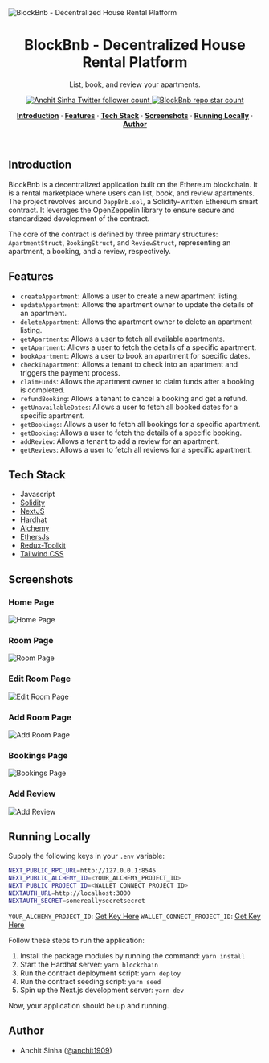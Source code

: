   <img alt="BlockBnb - Decentralized House Rental Platform" src="/public/HomePage.png">
    <h1 align="center">BlockBnb - Decentralized House Rental Platform</h1>

<p align="center">
   List, book, and review your apartments. 
</p>

<p align="center">
  <a href="https://twitter.com/anchit1909" target="_blank">
    <img src="https://img.shields.io/twitter/follow/anchit1909?style=flat&label=anchit1909&logo=twitter&color=0bf&logoColor=fff" alt="Anchit Sinha Twitter follower count" />
  </a>
  <a href="https://github.com/Anchit1909/decentralized-house-rental-platform" target="_blank">
    <img src="https://img.shields.io/github/stars/Anchit1909/decentralized-house-rental-platform?label=Anchit1909%2FBlockBnb" alt="BlockBnb repo star count" />
  </a>
</p>

<p align="center">
  <a href="#introduction"><strong>Introduction</strong></a> ·
  <a href="#features"><strong>Features</strong></a> ·
  <a href="#tech-stack"><strong>Tech Stack</strong></a> ·
  <a href="#screenshots"><strong>Screenshots</strong></a> ·
  <a href="#running-locally"><strong>Running Locally</strong></a> ·
  <a href="#author"><strong>Author</strong></a>
</p>
<br/>

## Introduction

BlockBnb is a decentralized application built on the Ethereum blockchain. It is a rental marketplace where users can list, book, and review apartments. The project revolves around `DappBnb.sol`, a Solidity-written Ethereum smart contract. It leverages the OpenZeppelin library to ensure secure and standardized development of the contract.

The core of the contract is defined by three primary structures: `ApartmentStruct`, `BookingStruct`, and `ReviewStruct`, representing an apartment, a booking, and a review, respectively.

## Features

- `createAppartment`: Allows a user to create a new apartment listing.
- `updateAppartment`: Allows the apartment owner to update the details of an apartment.
- `deleteAppartment`: Allows the apartment owner to delete an apartment listing.
- `getApartments`: Allows a user to fetch all available apartments.
- `getApartment`: Allows a user to fetch the details of a specific apartment.
- `bookApartment`: Allows a user to book an apartment for specific dates.
- `checkInApartment`: Allows a tenant to check into an apartment and triggers the payment process.
- `claimFunds`: Allows the apartment owner to claim funds after a booking is completed.
- `refundBooking`: Allows a tenant to cancel a booking and get a refund.
- `getUnavailableDates`: Allows a user to fetch all booked dates for a specific apartment.
- `getBookings`: Allows a user to fetch all bookings for a specific apartment.
- `getBooking`: Allows a user to fetch the details of a specific booking.
- `addReview`: Allows a tenant to add a review for an apartment.
- `getReviews`: Allows a user to fetch all reviews for a specific apartment.

## Tech Stack

- Javascript
- [Solidity](https://soliditylang.org/)
- [NextJS](https://nextjs.org/)
- [Hardhat](https://hardhat.org/)
- [Alchemy](https://dashboard.alchemy.com/)
- [EthersJs](https://docs.ethers.io/v5/)
- [Redux-Toolkit](https://redux-toolkit.js.org/)
- [Tailwind CSS](https://tailwindcss.com/)

## Screenshots

### Home Page

<img alt="Home Page" src="/public/HomePage.png">

### Room Page

<img alt="Room Page" src="/public/RoomPage.png">

### Edit Room Page

<img alt="Edit Room Page" src="/public/EditRoomPage.png">

### Add Room Page

<img alt="Add Room Page" src="/public/AddRoomPage.png">

### Bookings Page

<img alt="Bookings Page" src="/public/BookingsPage.png">

### Add Review

<img alt="Add Review" src="/public/AddReview.png">

## Running Locally

Supply the following keys in your `.env` variable:

```sh
NEXT_PUBLIC_RPC_URL=http://127.0.0.1:8545
NEXT_PUBLIC_ALCHEMY_ID=<YOUR_ALCHEMY_PROJECT_ID>
NEXT_PUBLIC_PROJECT_ID=<WALLET_CONNECT_PROJECT_ID>
NEXTAUTH_URL=http://localhost:3000
NEXTAUTH_SECRET=somereallysecretsecret
```

`YOUR_ALCHEMY_PROJECT_ID`: [Get Key Here](https://dashboard.alchemy.com/)
`WALLET_CONNECT_PROJECT_ID`: [Get Key Here](https://cloud.walletconnect.com/sign-in)

Follow these steps to run the application:

1. Install the package modules by running the command: `yarn install`
2. Start the Hardhat server: `yarn blockchain`
3. Run the contract deployment script: `yarn deploy`
4. Run the contract seeding script: `yarn seed`
5. Spin up the Next.js development server: `yarn dev`

Now, your application should be up and running.

## Author

- Anchit Sinha ([@anchit1909](https://twitter.com/anchit1909))
